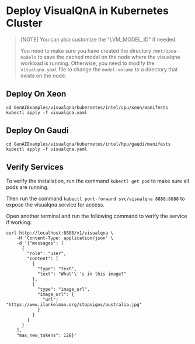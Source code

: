 # Deploy VisualQnA in Kubernetes Cluster

> [NOTE]
> You can also customize the "LVM_MODEL_ID" if needed.
>
> You need to make sure you have created the directory `/mnt/opea-models` to save the cached model on the node where the visualqna workload is running. Otherwise, you need to modify the `visualqna.yaml` file to change the `model-volume` to a directory that exists on the node.

## Deploy On Xeon

```
cd GenAIExamples/visualqna/kubernetes/intel/cpu/xeon/manifests
kubectl apply -f visualqna.yaml
```

## Deploy On Gaudi

```
cd GenAIExamples/visualqna/kubernetes/intel/hpu/gaudi/manifests
kubectl apply -f visualqna.yaml
```

## Verify Services

To verify the installation, run the command `kubectl get pod` to make sure all pods are running.

Then run the command `kubectl port-forward svc/visualqna 8888:8888` to expose the visualqna service for access.

Open another terminal and run the following command to verify the service if working:

```console
curl http://localhost:8888/v1/visualqna \
    -H 'Content-Type: application/json' \
    -d '{"messages": [
      {
        "role": "user",
        "content": [
          {
            "type": "text",
            "text": "What'\''s in this image?"
          },
          {
            "type": "image_url",
            "image_url": {
              "url": "https://www.ilankelman.org/stopsigns/australia.jpg"
            }
          }
        ]
      }
    ],
    "max_new_tokens": 128}'
```
